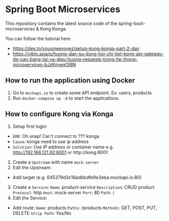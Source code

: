 # Spring Boot Microservices

This repository contains the latest source code of the spring-boot-microservices & Kong Konga.

You can follow the tutorial here
- https://dev.to/vousmeevoyez/setup-kong-konga-part-2-dan
- https://viblo.asia/p/huong-dan-su-dung-hoi-chi-tiet-kong-api-gateway-de-can-bang-tai-va-dieu-huong-requests-trong-he-thong-microservices-bJzKmwqOl9N

## How to run the application using Docker

1. Go to `mockapi.io` to create some API endpoint. Ex: users, products
2. Run `docker-compose up -d` to start the applications.

## How to configure Kong via Konga
1. Setup first login:
- `ERR`: Oh snap! Can't connect to ??? konga
- `Cause`: konga need to use ip address
- `Solution`: Use IP address or container name e.g. http://192.168.121.92:8001 or http://kong:8001

1. Create a `Upstream` with name `mock-server`
2. Edit the Upstream:
- Add target (e.g. 645379d3c18adbbdfe9e3eba.mockapi.io:80)
3. Create a `Service`:
	`Name`: product-service
	`Description`: CRUD product
	`Protocol`: http
	`Host`: mock-server
	`Port`: 80
	`Path`: /
4. Edit the Service:
- Add route:
	`Name`: products
	`Paths`: /products
	`Methods`: GET, POST, PUT, DELETE
	`Strip Path`: Yes/No
